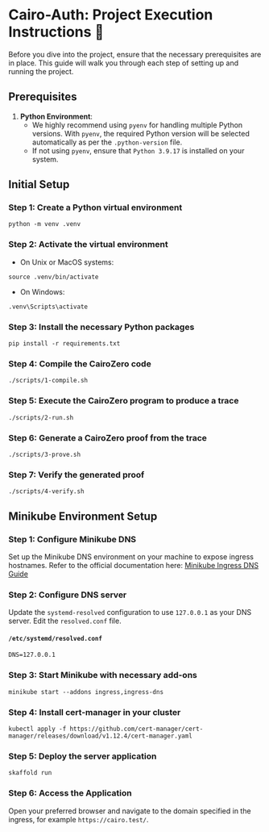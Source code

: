 # Cairo-Auth: Project Execution Instructions 🚀

Before you dive into the project, ensure that the necessary prerequisites are in place. This guide will walk you through each step of setting up and running the project.

## Prerequisites

1. **Python Environment**:
   - We highly recommend using `pyenv` for handling multiple Python versions. With `pyenv`, the required Python version will be selected automatically as per the `.python-version` file.
   - If not using `pyenv`, ensure that `Python 3.9.17` is installed on your system.

## Initial Setup

### Step 1: Create a Python virtual environment

```shell
python -m venv .venv
```

### Step 2: Activate the virtual environment

- On Unix or MacOS systems:

```shell
source .venv/bin/activate
```

- On Windows:

```shell
.venv\Scripts\activate
```

### Step 3: Install the necessary Python packages

```shell
pip install -r requirements.txt
```

### Step 4: Compile the CairoZero code

```shell
./scripts/1-compile.sh
```

### Step 5: Execute the CairoZero program to produce a trace

```shell
./scripts/2-run.sh
```

### Step 6: Generate a CairoZero proof from the trace

```shell
./scripts/3-prove.sh
```

### Step 7: Verify the generated proof

```shell
./scripts/4-verify.sh
```

## Minikube Environment Setup

### Step 1: Configure Minikube DNS

Set up the Minikube DNS environment on your machine to expose ingress hostnames. Refer to the official documentation here: [Minikube Ingress DNS Guide](https://minikube.sigs.k8s.io/docs/handbook/addons/ingress-dns/)

### Step 2: Configure DNS server

Update the `systemd-resolved` configuration to use `127.0.0.1` as your DNS server.
Edit the `resolved.conf` file.

#### **`/etc/systemd/resolved.conf`**

```
DNS=127.0.0.1
```

### Step 3: Start Minikube with necessary add-ons

```shell
minikube start --addons ingress,ingress-dns
```

### Step 4: Install cert-manager in your cluster

```shell
kubectl apply -f https://github.com/cert-manager/cert-manager/releases/download/v1.12.4/cert-manager.yaml
```

### Step 5: Deploy the server application

```shell
skaffold run
```

### Step 6: Access the Application

Open your preferred browser and navigate to the domain specified in the ingress, for example `https://cairo.test/`.
